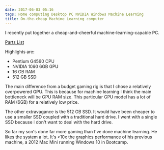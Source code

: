 ```yaml
---
date: 2017-06-03 05:16
tags: Home computing Desktop PC NVIDIA Windows Machine Learning
title: On-the-cheap Machine Learning computer
---
```


I recently put together a cheap-and-cheerful machine-learning-capable PC.

[Parts List](https://pcpartpicker.com/list/wwyQ2R)

Highlights are:

* Pentium G4560 CPU
* NVIDIA 1060 6GB GPU
* 16 GB RAM
* 512 GB SSD

The main difference from a budget gaming rig is that I chose a relatively
overpowered GPU. This is because for machine learning I think the main
bottleneck will be GPU RAM size. This particular GPU model has a lot of RAM
(6GB) for a relatively low price.

The other extravagance is the 512 GB SSD. It would have been cheaper to use a
smaller SSD coupled with a traditional hard drive. I went with a single SSD
because I don't want to deal with the hard drive.

So far my son's done far more gaming than I've done machine learning. He likes
the system a lot. It's >10x the graphics performance of his previous machine,
a 2012 Mac Mini running Windows 10 in Bootcamp.
